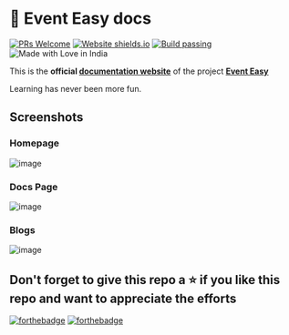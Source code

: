 # 📑 Event Easy docs

[![PRs Welcome](https://img.shields.io/badge/PRs-welcome-brightgreen.svg?style=flat-square)](https://github.com/tarunsinghdev/docs-event-easy/pulls)
[![Website shields.io](https://img.shields.io/website-up-down-green-red/http/shields.io.svg)](https://docs-events-easy.netlify.app/)
[![Build passing](https://img.shields.io/badge/Build-Passing-brightgreen.svg?style=flat-square)](https://docs-events-easy.netlify.app/)&nbsp;![Made with Love in India](https://madewithlove.org.in/badge.svg)

This is the **official [documentation website](https://docs-events-easy.netlify.app/)** of the project **[Event Easy](https://events-easy.firebaseapp.com/)**

Learning has never been more fun.

## Screenshots

### Homepage

![image](https://user-images.githubusercontent.com/25122604/110159077-38a75900-7e10-11eb-8352-e6e09c1437d8.png)

### Docs Page

![image](https://user-images.githubusercontent.com/25122604/110159184-62608000-7e10-11eb-824f-f99312606ca1.png)

### Blogs

![image](https://user-images.githubusercontent.com/25122604/110159283-8328d580-7e10-11eb-9775-ee617af59324.png)

## Don't forget to give this repo a ⭐ if you like this repo and want to appreciate the efforts

[![forthebadge](https://forthebadge.com/images/badges/built-with-love.svg)](https://forthebadge.com)
[![forthebadge](https://forthebadge.com/images/badges/built-by-developers.svg)](https://forthebadge.com)

